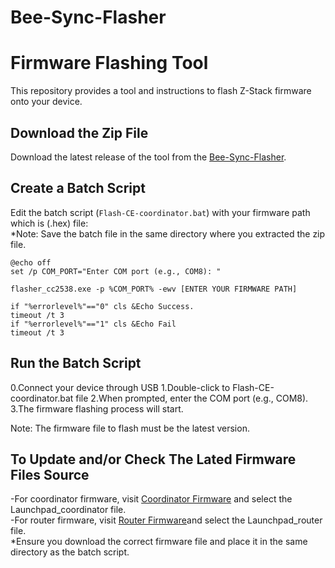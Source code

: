 # Bee-Sync-Flasher
# Firmware Flashing Tool

This repository provides a tool and instructions to flash Z-Stack firmware onto your device.

## Download the Zip File

Download the latest release of the tool from the [Bee-Sync-Flasher](https://github.com/hunnawamin/Bee-Sync-Flasher/blob/main/Bee-Sync-Flasher.rar).

## Create a Batch Script

Edit the batch script (`Flash-CE-coordinator.bat`) with your firmware path which is (.hex) file:  
*Note: Save the batch file in the same directory where you extracted the zip file.  

```batch
@echo off
set /p COM_PORT="Enter COM port (e.g., COM8): "

flasher_cc2538.exe -p %COM_PORT% -ewv [ENTER YOUR FIRMWARE PATH]

if "%errorlevel%"=="0" cls &Echo Success.
timeout /t 3
if "%errorlevel%"=="1" cls &Echo Fail
timeout /t 3

```

## Run the Batch Script

0.Connect your device through USB
1.Double-click to Flash-CE-coordinator.bat file
2.When prompted, enter the COM port (e.g., COM8).  
3.The firmware flashing process will start.
  
Note: The firmware file to flash must be the latest version.  
  
## To Update and/or Check The Lated Firmware Files Source
-For coordinator firmware, visit [Coordinator Firmware](https://github.com/Koenkk/Z-Stack-firmware/tree/master/coordinator/Z-Stack_3.x.0/bin) and select the Launchpad_coordinator file.  
-For router firmware, visit [Router Firmware](https://github.com/Koenkk/Z-Stack-firmware/tree/master/router/Z-Stack_3.x.0/bin)and select the Launchpad_router file.  
*Ensure you download the correct firmware file and place it in the same directory as the batch script.
